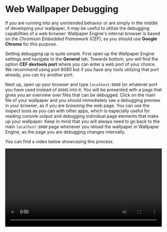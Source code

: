 # Web Wallpaper Debugging

If you are running into any unintended behavior or are simply in the middle of developing your wallpaper, it may be useful to utilize the debugging capabilities of a web browser. Wallpaper Engine's internal browser is based on the *Chromium Embedded Framework (CEF)*, so you should use **Google Chrome** for this purpose.

Setting debugging up is quite simple. First open up the Wallpaper Engine settings and navigate to the **General** tab. Towards bottom, you will find the option **CEF devtools port** where you can enter a web port of your choice. We recommend using port 8080 but if you have any tools utilizing that port already, you can try another port.

Next up, open up your browser and type `localhost:8080` (or whatever port you have used instead of `8080`) into it. You will be presented with a page that gives you an overview over files that can be debugged. Click on the main file of your wallpaper and you should immediately see a debugging preview in your browser, as if you are browsing the web page. You can use the inspect tools as you can with other apps, which is especially useful for reading console output and debugging individual page elements that make up your wallpaper. Keep in mind that you will always need to go back to the main `localhost:8080` page whenever you reload the wallpaper in Wallpaper Engine, as the page you are debugging changes internally.

You can find a video below showcasing this process.

<video width="100%" controls loop autoplay>
  <source :src="$withBase('/videos/web_debugging.mp4')" type="video/mp4">
  Your browser does not support the video tag.
</video>

